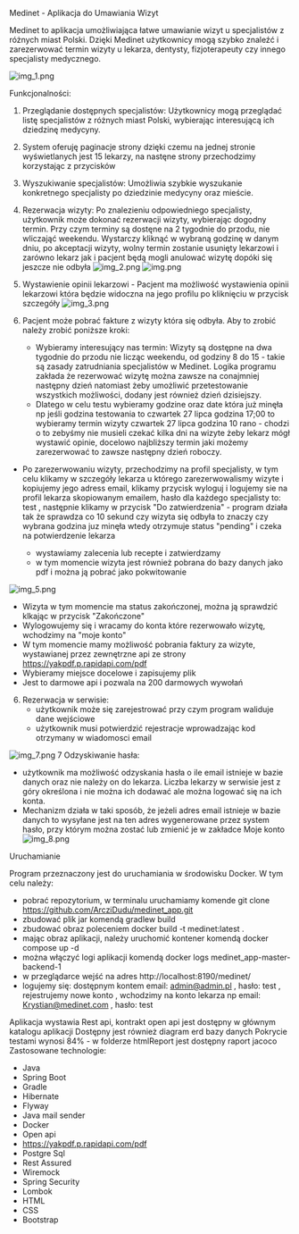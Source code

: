 Medinet - Aplikacja do Umawiania Wizyt

Medinet to aplikacja umożliwiająca łatwe umawianie wizyt u specjalistów z różnych miast Polski. Dzięki Medinet użytkownicy mogą szybko znaleźć i zarezerwować termin wizyty u lekarza, dentysty, fizjoterapeuty czy innego specjalisty medycznego.

![img_1.png](readmeImages/img_1.png)

Funkcjonalności:

1. Przeglądanie dostępnych specjalistów: Użytkownicy mogą przeglądać listę specjalistów z różnych miast Polski, wybierając interesującą ich dziedzinę medycyny.
2. System oferuję paginacje strony dzięki czemu na jednej stronie wyświetlanych jest 15 lekarzy, na nastęne strony przechodzimy korzystając z przycisków
3. Wyszukiwanie specjalistów: Umożliwia szybkie wyszukanie konkretnego specjalisty po dziedzinie medycyny oraz mieście.
4. Rezerwacja wizyty: Po znalezieniu odpowiedniego specjalisty, użytkownik może dokonać rezerwacji wizyty, wybierając dogodny termin.
   Przy czym terminy są dostęne na 2 tygodnie do przodu, nie wliczająć weekendu. Wystarczy kliknąć w wybraną godzinę w danym dniu, po akceptacji wizyty, wolny termin zostanie usunięty lekarzowi i zarówno lekarz jak i pacjent będą mogli anulować wizytę dopóki się jeszcze nie odbyła
![img_2.png](readmeImages/img_2.png)
![img.png](readmeImages/img.png)
5. Wystawienie opinii lekarzowi - Pacjent ma możliwość wystawienia opinii lekarzowi która będzie widoczna na jego profilu po kliknięciu w przycisk szczegóły
![img_3.png](readmeImages/img_3.png) 
 
6. Pacjent może pobrać fakture z wizyty która się odbyła. Aby to zrobić należy zrobić poniższe kroki:
   - Wybieramy interesujący nas termin: Wizyty są dostępne na dwa tygodnie do przodu nie licząc weekendu, od godziny 8 do 15 - takie są zasady zatrudniania specjalistów w Medinet. Logika programu zakłada że rezerwować wizytę można zawsze na conajmniej następny dzień natomiast żeby umożliwić przetestowanie wszystkich możliwości, dodany jest również dzień dzisiejszy.
   - Dlatego w celu testu wybieramy godzine oraz date która już minęła np jeśli godzina testowania to czwartek 27 lipca godzina 17;00 to wybieramy termin wizyty czwartek 27 lipca godzina 10 rano - chodzi o to zebyśmy nie musieli czekać kilka dni na wizyte żeby lekarz mógł wystawić opinie, docelowo najbliższy termin jaki możemy zarezerwować to zawsze następny dzień roboczy. 
 - Po zarezerwowaniu wizyty, przechodzimy na profil specjalisty, w tym celu klikamy w szczegóły lekarza u którego zarezerwowalismy wizyte i kopiujemy jego adress email, klikamy przycisk wyloguj i logujemy sie na profil lekarza skopiowanym emailem, hasło dla każdego specjalisty to: test
   , następnie klikamy w przycisk "Do zatwierdzenia" - program działa tak że sprawdza co 10 sekund czy wizyta się odbyła to znaczy czy wybrana godzina juz minęła wtedy otrzymuje status "pending" i czeka na potwierdzenie lekarza

   - wystawiamy zalecenia lub recepte i zatwierdzamy
   - w tym momencie wizyta jest również pobrana do bazy danych jako pdf i można ją pobrać jako pokwitowanie
   
  ![img_5.png](readmeImages/img_5.png)
     
- Wizyta w tym momencie ma status zakończonej, można ją sprawdzić klkając w przycisk "Zakończone"
- Wylogowujemy się i wracamy do konta które rezerwowało wizytę, wchodzimy na "moje konto"
- W tym momencie mamy możliwość pobrania faktury za wizyte, wystawianej przez zewnętrzne api ze strony https://yakpdf.p.rapidapi.com/pdf
- Wybieramy miejsce docelowe i zapisujemy plik
- Jest to darmowe api i pozwala na  200 darmowych wywołań

6. Rezerwacja w serwisie:
   - użytkownik może się zarejestrować przy czym program waliduje dane wejściowe
   - użytkownik musi potwierdzić rejestracje wprowadzając kod otrzymany w wiadomosci email
     
![img_7.png](readmeImages/img_7.png)
7 Odzyskiwanie hasła:
  - użytkownik ma  możliwość odzyskania hasła o ile email istnieje w bazie danych oraz nie należy on do lekarza. Liczba lekarzy w serwisie jest z góry określona i nie można ich dodawać ale można logować się na ich konta.
  - Mechanizm działa w taki sposób, że jeżeli adres email istnieje w bazie danych to wysyłane jest na ten adres wygenerowane przez system hasło, przy którym można zostać lub zmienić je w zakładce Moje konto
![img_8.png](readmeImages/img_8.png)

Uruchamianie

Program przeznaczony jest do uruchamiania w środowisku Docker.
W tym celu należy:
- pobrać repozytorium, w terminalu uruchamiamy komende git clone https://github.com/ArcziDudu/medinet_app.git
- zbudować plik jar komendą gradlew build
- zbudować obraz poleceniem docker build -t medinet:latest .
- mając obraz aplikacji, należy uruchomić kontener komendą docker compose up -d
- można włączyć logi aplikacji komendą docker logs medinet_app-master-backend-1
- w przeglądarce wejść na adres http://localhost:8190/medinet/
- logujemy się:
dostępnym kontem email: admin@admin.pl , hasło: test
, rejestrujemy nowe konto
, wchodzimy na konto lekarza np email: Krystian@medinet.com , hasło: test

Aplikacja wystawia Rest api, kontrakt open api jest dostępny w głównym katalogu aplikacji
Dostępny jest również diagram erd bazy danych
Pokrycie testami wynosi 84% - w folderze htmlReport jest dostępny raport jacoco
Zastosowane technologie:
- Java
- Spring Boot
- Gradle
- Hibernate
- Flyway
- Java mail sender
- Docker
- Open api
- https://yakpdf.p.rapidapi.com/pdf
- Postgre Sql
- Rest Assured
- Wiremock
- Spring Security
- Lombok
- HTML
- CSS
- Bootstrap

